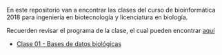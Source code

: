 En este repositorio van a encontrar las clases del curso de bioinformática 2018 para ingeniería en biotecnología y licenciatura en biología. 

Recuerden revisar el programa de la clase, el cual pueden encontrar [aquí](https://github.com/bioinf-biotec/clases_bioinf/raw/master/BIOL311%20BIOT_BIOL_Syllabus_FINAL.pdf)

- [Clase 01 - Bases de datos biológicas]()  
